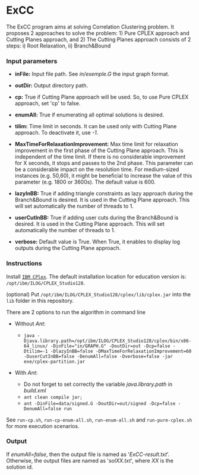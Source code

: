 # ExCC
The ExCC program aims at solving Correlation Clustering problem. It proposes 2 approaches to solve the problem: 1) Pure CPLEX approach and Cutting Planes approach, and 2) The Cutting Planes approach consists of 2 steps: i) Root Relaxation, ii) Branch&Bound



### Input parameters


 * **inFile:** Input file path. See *in/exemple.G* the input graph format. 

 * **outDir:** Output directory path.

 * **cp:** True if Cutting Plane approach will be used. So, to use Pure CPLEX approach, set 'cp' to false. 

 * **enumAll:** True if enumerating all optimal solutions is desired.

 * **tilim:** Time limit in seconds. It can be used only with Cutting Plane approach. To deactivate it, use *-1*.

 * **MaxTimeForRelaxationImprovement:** Max time limit for relaxation improvement in the first phase of the Cutting Plane approach. This is independent of the time limit. If there is no considerable improvement for X seconds, it stops and passes to the 2nd phase. This parameter can be a considerable impact on the resolution time. For medium-sized instances (e.g. 50,60),  it might be beneficial to increase the value of this parameter (e.g. 1800 or 3600s). The default value is 600.

 * **lazyInBB:** True if adding triangle constraints as lazy approach during the Branch&Bound is desired. It is used in the Cutting Plane approach. This will set automatically the number of threads to 1.

 * **userCutInBB:** True if adding user cuts during the Branch&Bound is desired. It is used in the Cutting Plane approach. This will set automatically the number of threads to 1.

 * **verbose:** Default value is True. When True, it enables to display log outputs during the Cutting Plane approach.

   

### Instructions

Install [`IBM CPlex`](https://www.ibm.com/developerworks/community/blogs/jfp/entry/CPLEX_Is_Free_For_Students?lang=en). The default installation location for education version is: `/opt/ibm/ILOG/CPLEX_Studio128`.

 (optional) Put `/opt/ibm/ILOG/CPLEX_Studio128/cplex/lib/cplex.jar` into the `lib` folder in this repository.



There are 2 options to run the algorithm in command line


 * Without *Ant*:

    * `java -Djava.library.path=/opt/ibm/ILOG/CPLEX_Studio128/cplex/bin/x86-64_linux/ -DinFile="in/GRAPH.G" -DoutDir=out -Dcp=false -Dtilim=-1 -DlazyInBB=false -DMaxTimeForRelaxationImprovement=60 -DuserCutInBB=false -DenumAll=false -Dverbose=false -jar exe/cplex-partition.jar`
 * With *Ant*:

    * Do not forget to set correctly the variable *java.library.path* in *build.xml*
    * `ant clean compile jar;`
    * `ant -DinFile=data/signed.G -DoutDir=out/signed -Dcp=false -DenumAll=false run`



See `run-cp.sh`, `run-cp-enum-all.sh`, `run-enum-all.sh` and `run-pure-cplex.sh` for more execution scenarios.

### Output

If  *enumAll=false*, then the output file is named as '*ExCC-result.txt*'. Otherwise, the output files are named as '*solXX.txt*', where *XX* is the solution id.